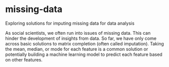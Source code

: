 # missing-data
Exploring solutions for imputing missing data for data analysis

As social scientists, we often run into issues of missing data. This can hinder the development of insights from data. So far, we have only come across basic solutions to matrix completion (often called imputation). Taking the mean, median, or mode for each feature is a common solution or potentially building a machine learning model to predict each feature based on other features.
